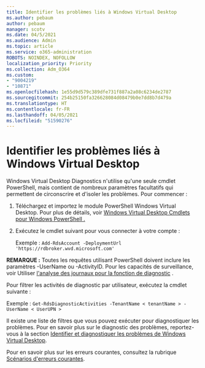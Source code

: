 ```yaml
---
title: Identifier les problèmes liés à Windows Virtual Desktop
ms.author: pebaum
author: pebaum
manager: scotv
ms.date: 04/5/2021
ms.audience: Admin
ms.topic: article
ms.service: o365-administration
ROBOTS: NOINDEX, NOFOLLOW
localization_priority: Priority
ms.collection: Adm_O364
ms.custom:
- "9004219"
- "10871"
ms.openlocfilehash: 1e55d9d579c389dfe731f887a2a08c6234de2787
ms.sourcegitcommit: 254b25150fa326628084d08479b0e7dd8b7d479a
ms.translationtype: HT
ms.contentlocale: fr-FR
ms.lasthandoff: 04/05/2021
ms.locfileid: "51590276"
---
```

# <a name="identify-windows-virtual-desktop-issues"></a>Identifier les problèmes liés à Windows Virtual Desktop

Windows Virtual Desktop Diagnostics n'utilise qu'une seule cmdlet PowerShell, mais contient de nombreux paramètres facultatifs qui permettent de circonscrire et d'isoler les problèmes. Pour commencer : 

1. Téléchargez et importez le module PowerShell Windows Virtual Desktop. Pour plus de détails, voir [Windows Virtual Desktop Cmdlets pour Windows PowerShell .](https://docs.microsoft.com/powershell/windows-virtual-desktop/overview)

1. Exécutez le cmdlet suivant pour vous connecter à votre compte :
    
    Exemple : `Add-RdsAccount -DeploymentUrl 'https://rdbroker.wvd.microsoft.com'`

**REMARQUE :** Toutes les requêtes utilisant PowerShell doivent inclure les paramètres -UserName ou -ActivityID. Pour les capacités de surveillance, voir Utiliser [l'analyse des journaux pour la fonction de diagnostic](https://go.microsoft.com/fwlink/?linkid=2126847) .

Pour filtrer les activités de diagnostic par utilisateur, exécutez la cmdlet suivante :

Exemple : `Get-RdsDiagnosticActivities -TenantName < tenantName > -UserName < UserUPN >`

Il existe une liste de filtres que vous pouvez exécuter pour diagnostiquer les problèmes. Pour en savoir plus sur le diagnostic des problèmes, reportez-vous à la section [Identifier et diagnostiquer les problèmes de Windows Virtual Desktop](https://docs.microsoft.com/azure/virtual-desktop/diagnostics-role-service#diagnose-issues-with-powershell).

Pour en savoir plus sur les erreurs courantes, consultez la rubrique [Scénarios d'erreurs courantes](https://docs.microsoft.com/azure/virtual-desktop/diagnostics-role-service#common-error-scenarios).
